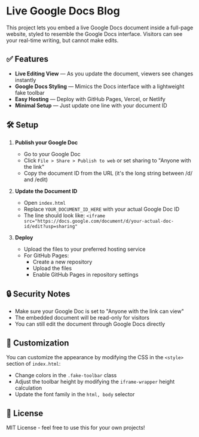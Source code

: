 # Live Google Docs Blog

This project lets you embed a live Google Docs document inside a full-page website, styled to resemble the Google Docs interface. Visitors can see your real-time writing, but cannot make edits.

## ✅ Features

- **Live Editing View** — As you update the document, viewers see changes instantly
- **Google Docs Styling** — Mimics the Docs interface with a lightweight fake toolbar
- **Easy Hosting** — Deploy with GitHub Pages, Vercel, or Netlify
- **Minimal Setup** — Just update one line with your document ID

## 🛠 Setup

1. **Publish your Google Doc**
   - Go to your Google Doc
   - Click `File > Share > Publish to web` or set sharing to "Anyone with the link"
   - Copy the document ID from the URL (it's the long string between /d/ and /edit)

2. **Update the Document ID**
   - Open `index.html`
   - Replace `YOUR_DOCUMENT_ID_HERE` with your actual Google Doc ID
   - The line should look like: `<iframe src="https://docs.google.com/document/d/your-actual-doc-id/edit?usp=sharing"`

3. **Deploy**
   - Upload the files to your preferred hosting service
   - For GitHub Pages:
     - Create a new repository
     - Upload the files
     - Enable GitHub Pages in repository settings

## 🔒 Security Notes

- Make sure your Google Doc is set to "Anyone with the link can view"
- The embedded document will be read-only for visitors
- You can still edit the document through Google Docs directly

## 🎨 Customization

You can customize the appearance by modifying the CSS in the `<style>` section of `index.html`:

- Change colors in the `.fake-toolbar` class
- Adjust the toolbar height by modifying the `iframe-wrapper` height calculation
- Update the font family in the `html, body` selector

## 📝 License

MIT License - feel free to use this for your own projects!
